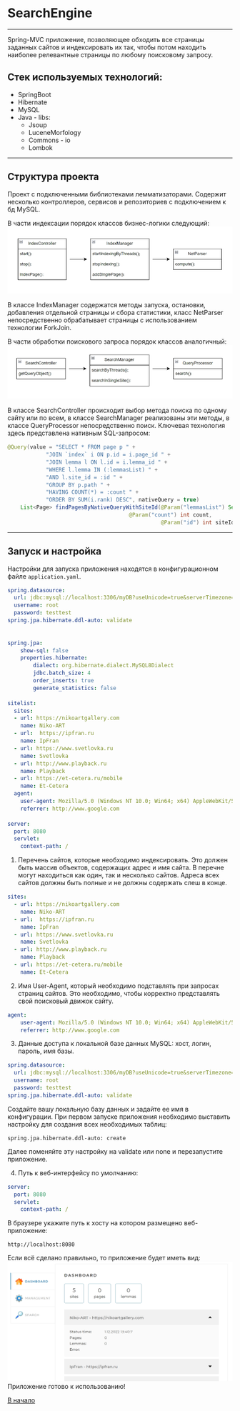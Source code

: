 <a id = "top"></a>
# SearchEngine
---
Spring-MVC приложение, позволяющее обходить все страницы заданных сайтов и индексировать их так, чтобы потом находить наиболее релевантные страницы по любому поисковому запросу.

## Стек используемых технологий:
- SpringBoot
- Hibernate
- MySQL
- Java - libs:
  - Jsoup
  - LuceneMorfology
  - Commons - io
  - Lombok
---
## Структура проекта
Проект с подключенными библиотеками лемматизаторами. Содержит несколько контроллеров, сервисов и репозиториев с подключением к бд MySQL.

В части индексации порядок классов бизнес-логики следующий:
![pic1](pic1.jpg)

В классе IndexManager содержатся методы запуска, остановки, добавления отдельной страницы и сбора статистики, класс NetParser непосредственно обрабатывает страницы с использованием технологии ForkJoin.

В части обработки поискового запроса порядок классов аналогичный:
![pic2](pic2.jpg)

В классе SearchController  происходит выбор метода поиска по одному сайту или по всем, в классе SearchManager реализованы эти методы, в классе QueryProcessor непосредственно поиск. Ключевая технология здесь представлена нативным SQL-запросом:

```java
@Query(value = "SELECT * FROM page p " +
            "JOIN `index` i ON p.id = i.page_id " +
            "JOIN lemma l ON l.id = i.lemma_id " +
            "WHERE l.lemma IN (:lemmasList) " +
            "AND l.site_id = :id " +
            "GROUP BY p.path " +
            "HAVING COUNT(*) = :count " +
            "ORDER BY SUM(i.rank) DESC", nativeQuery = true)
    List<Page> findPagesByNativeQueryWithSiteId(@Param("lemmasList") Set<String> lemmasList,
                                      @Param("count") int count,
                                                @Param("id") int siteId);

```
---
## Запуск и настройка
Настройки для запуска приложения находятся в конфигурационном файле `application.yaml`.

```yaml
spring.datasource:
  url: jdbc:mysql://localhost:3306/myDB?useUnicode=true&serverTimezone=UTC
  username: root
  password: testtest
spring.jpa.hibernate.ddl-auto: validate


spring.jpa:
    show-sql: false
    properties.hibernate:
        dialect: org.hibernate.dialect.MySQL8Dialect
        jdbc.batch_size: 4
        order_inserts: true
        generate_statistics: false

sitelist:
  sites:
  - url: https://nikoartgallery.com
    name: Niko-ART
  - url:  https://ipfran.ru
    name: IpFran
  - url: https://www.svetlovka.ru
    name: Svetlovka
  - url: http://www.playback.ru
    name: Playback
  - url: https://et-cetera.ru/mobile
    name: Et-Cetera
  agent:
    user-agent: Mozilla/5.0 (Windows NT 10.0; Win64; x64) AppleWebKit/537.36 (KHTML, like Gecko) Chrome/107.0.0.0 Safari/537.36
    referrer: http://www.google.com

server:
  port: 8080
  servlet:
    context-path: /
```

1. Перечень сайтов, которые необходимо индексировать. Это должен быть массив объектов, содержащих адрес и имя сайта. В перечне могут находиться как один, так и несколько сайтов. Адреса всех сайтов должны быть полные и не должны содержать слеш в конце.

```yaml
sites:
  - url: https://nikoartgallery.com
    name: Niko-ART
  - url:  https://ipfran.ru
    name: IpFran
  - url: https://www.svetlovka.ru
    name: Svetlovka
  - url: http://www.playback.ru
    name: Playback
  - url: https://et-cetera.ru/mobile
    name: Et-Cetera
```

2. Имя User-Agent, который необходимо подставлять при запросах страниц сайтов. Это необходимо, чтобы корректно представлять свой поисковый движок сайту.

```yaml
agent:
    user-agent: Mozilla/5.0 (Windows NT 10.0; Win64; x64) AppleWebKit/537.36 (KHTML, like Gecko) Chrome/107.0.0.0 Safari/537.36
    referrer: http://www.google.com
```

3. Данные доступа к локальной базе данных MySQL: хост, логин, пароль, имя базы.

```yaml
spring.datasource:
  url: jdbc:mysql://localhost:3306/myDB?useUnicode=true&serverTimezone=UTC
  username: root
  password: testtest
spring.jpa.hibernate.ddl-auto: validate
```

Создайте вашу локальную базу данных и задайте ее имя в конфигурации. При первом запуске приложения необходимо выставить настройку для создания всех необходимых таблиц: 

```
spring.jpa.hibernate.ddl-auto: create
```
Далее поменяйте эту настройку на validate или none и перезапустите приложение. 


4. Путь к веб-интерфейсу по умолчанию:

```yaml
server:
  port: 8080
  servlet:
    context-path: /
```

В браузере укажите путь к хосту на котором размещено веб-приложение:
```
http://localhost:8080
```

Если всё сделано правильно, то приложение будет иметь вид:
![pic3](pic3.jpg)
Приложение готово к использованию!

[В начало](#top)
